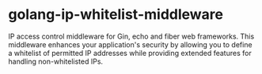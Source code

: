 # golang-ip-whitelist-middleware
IP access control middleware for Gin, echo and fiber web frameworks. This middleware enhances your application's security by allowing you to define a whitelist of permitted IP addresses while providing extended features for handling non-whitelisted IPs.
